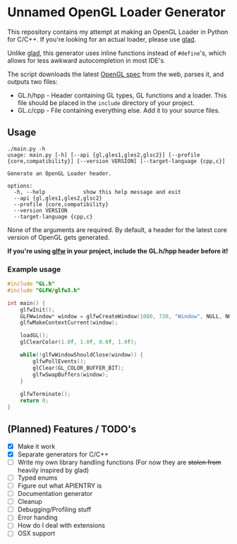 # Unnamed OpenGL Loader Generator
This repository contains my attempt at making an OpenGL Loader in Python for C/C++. If you're looking for an actual loader, please use [glad](https://github.com/Dav1dde/glad).


Unlike [glad](https://github.com/Dav1dde/glad), this generator uses inline functions instead of `#define`'s, which allows for less awkward autocompletion in most IDE's.


The script downloads the latest [OpenGL spec](https://www.khronos.org/registry/OpenGL/xml/) from the web, parses it, and outputs two files:
- GL.h/hpp - Header containing GL types, GL functions and a loader. This file should be placed in the `include` directory of your project.
- GL.c/cpp - File containing everything else. Add it to your source files.
## Usage
```text
./main.py -h
usage: main.py [-h] [--api {gl,gles1,gles2,glsc2}] [--profile {core,compatibility}] [--version VERSION] [--target-language {cpp,c}]

Generate an OpenGL Loader header.

options:
  -h, --help            show this help message and exit
  --api {gl,gles1,gles2,glsc2}
  --profile {core,compatibility}
  --version VERSION
  --target-language {cpp,c}
```
None of the arguments are required. By default, a header for the latest core version of OpenGL gets generated.

**If you're using [glfw](https://www.glfw.org/) in your project, include the GL.h/hpp header before it!**

### Example usage
```c
#include "GL.h"
#include "GLFW/glfw3.h"

int main() {
    glfwInit();
    GLFWwindow* window = glfwCreateWindow(1080, 720, "Window", NULL, NULL);
    glfwMakeContextCurrent(window);

    loadGL();
    glClearColor(1.0f, 1.0f, 0.0f, 1.0f);

    while(!glfwWindowShouldClose(window)) {
        glfwPollEvents();
        glClear(GL_COLOR_BUFFER_BIT);
        glfwSwapBuffers(window);
    }
    
    glfwTerminate();
    return 0;
}
```

## (Planned) Features / TODO's
- [x] Make it work
- [x] Separate generators for C/C++
- [ ] Write my own library handling functions (For now they are ~~stolen from~~ heavily inspired by glad)
- [ ] Typed enums
- [ ] Figure out what APIENTRY is
- [ ] Documentation generator
- [ ] Cleanup
- [ ] Debugging/Profiling stuff
- [ ] Error handing
- [ ] How do I deal with extensions
- [ ] OSX support
